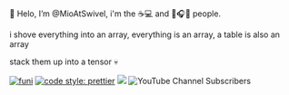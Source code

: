 👋 Helo, I’m @MioAtSwivel, i'm the ☕💻 and 🎹🎧🎵 people.

i shove everything into an array, everything is an array, a table is also an array

stack them up into a tensor 💀

<!---
MioAtSwivel/MioAtSwivel is a ✨ special ✨ repository because its `README.md` (this file) appears on your GitHub profile.
You can click the Preview link to take a look at your changes.
--->


[![funi](https://img.shields.io/badge/Running%20on-Coffee-green?style=flat-square&logo=typescript)](https://github.com/prettier/prettier)
[![code style: prettier](https://img.shields.io/badge/code_style-prettier-ff69b4.svg?style=flat-square)](https://github.com/prettier/prettier)
[![](https://img.shields.io/twitter/follow/mio9_sh?style=social)](https://github.com/prettier/prettier)
![YouTube Channel Subscribers](https://img.shields.io/youtube/channel/subscribers/UCU5-HW3G5U2ztQloUsu6qgQ?style=social)
